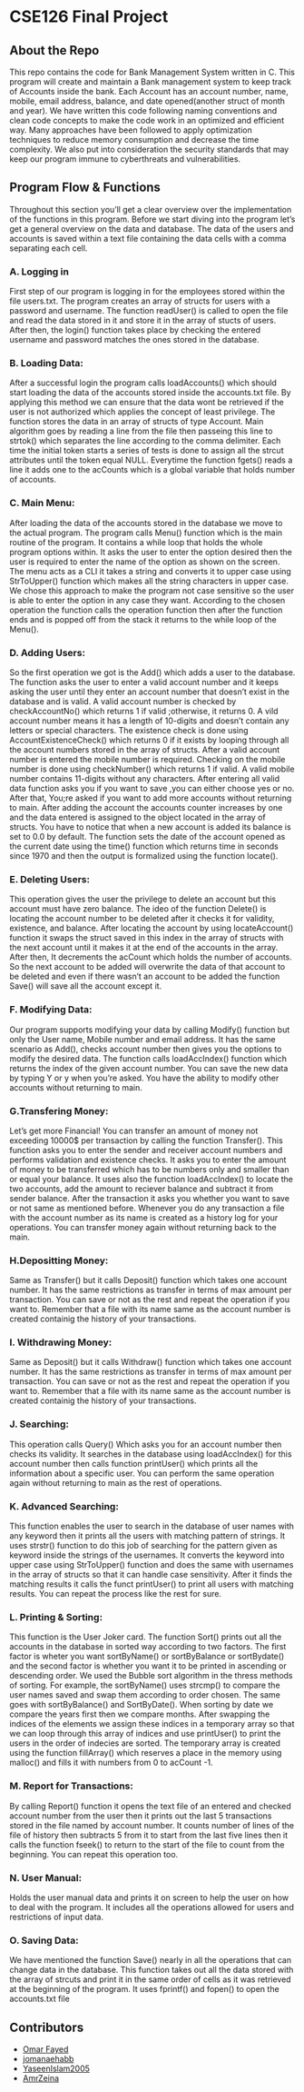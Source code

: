 # CSE126 Final Project

## About the Repo
This repo contains the code for Bank Management System written in C.
This program will create and maintain a Bank management system to keep track of Accounts inside the bank.
Each Account has an account number, name, mobile, email address, balance, and date opened(another struct of month and year).
We have written this code following naming conventions and clean code concepts to make the code work in an optimized and efficient way. Many approaches have been followed to apply optimization techniques to reduce memory consumption and decrease the time complexity.
We also put into consideration the security standards that may keep our program immune to cyberthreats and vulnerabilities.


## Program Flow & Functions
Throughout this section you’ll get a clear overview over the
implementation of the functions in this program.
Before we start diving into the program let’s get a general overview on the data and database. The data of the users and accounts is saved within a text file containing the data cells with a comma separating
each cell.
### A. Logging in
First step of our program is logging in for the employees stored within the file users.txt. The program creates an array of structs for users with a password and username. The function readUser() is called to open the file and read the data stored in it and store it in the array of stucts of users.
After then, the login() function takes place by checking the entered username and password matches the ones stored in the database.
### B. Loading Data:
After a successful login the program calls loadAccounts() which should start loading the data of the accounts stored inside the accounts.txt file. By applying this method we can ensure that the data wont be retrieved if the user is not authorized which applies the concept of least privilege. The function stores the data in an array of structs of type
Account. Main algorithm goes by reading a line from the file then passeing this line to strtok() which separates the line according to the comma delimiter. Each time the initial token starts a series of tests is done to assign all the strcut attributes until the token equal NULL.
Everytime the function fgets() reads a line it adds one to the acCounts which is a global variable that holds number of
accounts.
### C. Main Menu:
After loading the data of the accounts stored in the database we move to the actual program. The program calls Menu() function which is the main routine of the program. It contains a while loop that holds the whole program options within.
It asks the user to enter the option desired then the user is required to enter the name of the option as shown on the screen. The menu acts as a CLI it takes a string and converts it to upper case using StrToUpper() function which makes all the string characters in upper case.
We chose this approach to make the program not case sensitive so the user is able to enter the option in any case they want.
According to the chosen operation the function calls the operation function then after the function ends and is popped off from the stack it returns to the while loop of the Menu().
### D. Adding Users:
So the first operation we got is the Add() which adds a user to the database. The function asks the user to enter a valid account number and it keeps asking the user until they enter an account number that doesn’t exist in the database and is valid.
A valid account number is checked by checkAccountNo() which returns 1 if valid ;otherwise, it returns 0. A vild account number means it has a length of 10-digits and doesn’t contain any letters or special characters.
The existence check is done using
AccountExistenceCheck() which returns 0 if it exists by looping through all the account numbers stored in the array of structs. After a valid account number is entered the mobile number is required. Checking on the mobile number is done using checkNumber() which returns 1 if valid. A valid mobile number contains 11-digits without any characters.
After entering all valid data function asks you if you want to save ,you can either choose yes or no. After that, You;re asked if you want to add more accounts without returning to main. After adding the account the accounts counter increases by one and the data entered is assigned to the object located in the array of structs. You have to notice that when a new account is added its balance is set to 0.0 by default. The function sets the date of the account opened as the current date using the time() function which returns time in seconds since 1970 and then the output is formalized
using the function locate().
### E. Deleting Users:
This operation gives the user the privilege to delete an account but this account must have zero balance. The ideo of the function Delete() is locating the account number to be deleted after it checks it for validity, existence, and balance.
After locating the account by using locateAccount() function it swaps the struct saved in this index in the array of structs with the next account until it makes it at the end of the accounts in the array. After then, It decrements the acCount which holds the number of accounts. So the next account to be added will overwrite the data of that account to be deleted and even if there wasn’t an account to be added the function Save() will save all the account except it.
### F. Modifying Data:
Our program supports modifying your data by calling Modify() function but only the User name, Mobile number and email address. It has the same scenario as Add(), checks account number then gives you the options to modify the desired data. The function calls loadAccIndex() function which returns the index of the given account number. You can save the new data by typing Y or y when you’re asked. You have the ability to modify other accounts without returning to main.
### G.Transfering Money:
Let’s get more Financial! You can transfer an amount of money not exceeding 10000$ per transaction by calling the function Transfer(). This function asks you to enter the sender and receiver account numbers and performs validation and existence checks. It asks you to enter the amount of money to be transferred which has to be numbers only and smaller than or equal your balance. It uses also the function loadAccIndex() to locate the two accounts, add the amount to reciever balance and subtract it from sender balance.
After the transaction it asks you whether you want to save or not same as mentioned before. Whenever you do any transaction a file with the account number as its name is created as a history log for your operations.
You can transfer money again without returning back to the main.
### H.Depositting Money:
Same as Transfer() but it calls Deposit() function which takes one account number. It has the same restrictions as transfer in terms of max amount per transaction. You can save or not as the rest and repeat the operation if you want to.
Remember that a file with its name same as the account number is created containig the history of your transactions.
### I. Withdrawing Money:
Same as Deposit() but it calls Withdraw() function which takes one account number. It has the same restrictions as transfer in terms of max amount per transaction. You can save or not as the rest and repeat the operation if you want to.
Remember that a file with its name same as the account number is created containig the history of your transactions.
### J. Searching:
This operation calls Query() Which asks you for an account number then checks its validity. It searches in the database using loadAccIndex() for this account number then calls function printUser() which prints all the information about a specific user. You can perform the same operation again without returning to main as the rest of operations.
### K. Advanced Searching:
This function enables the user to search in the database of user names with any keyword then it prints all the users with matching pattern of strings. It uses strstr() function to do this job of searching for the pattern given as keyword inside the strings of the usernames. It converts the keyword into upper case using StrToUpper() function and does the same with usernames in the array of structs so that it can handle case sensitivity.
After it finds the matching results it calls the funct printUser() to print all users with matching results. You can repeat the process like the rest for sure.
### L. Printing & Sorting:
This function is the User Joker card. The function Sort() prints out all the accounts in the database in sorted way according to two factors. The first factor is wheter you want sortByName() or sortByBalance or sortBydate() and the second factor is whether you want it to be printed in ascending or descending order. We used the Bubble sort algorithm in the thress methods of sorting. For example, the sortByName() uses strcmp() to compare the user names saved and swap them according to order chosen.
The same goes with sortByBalance() and SortByDate(). When sorting by date we compare the years first then we compare months.
After swapping the indices of the elements we assign these indices in a temporary array so that we can loop through this array of indices and use printUser() to print the users in the order of indecies are sorted.
The temporary array is created using the function fillArray() which reserves a place in the memory using malloc() and fills it with numbers from 0 to acCount -1.
### M. Report for Transactions:
By calling Report() function it opens the text file of an entered and checked account number from the user then it prints out the last 5 transactions stored in the file named by account number.
It counts number of lines of the file of history then subtracts 5 from it to start from the last five lines then it calls the function fseek() to return to the start of the file to count from the beginning. You can repeat this operation too.
### N. User Manual:
Holds the user manual data and prints it on screen to help the user on how to deal with the program. It includes all the operations allowed for users and restrictions of input data.
### O. Saving Data:
We have mentioned the function Save() nearly in all the operations that can change data in the database. This function takes out all the data stored with the array of strcuts and print it in the same order of cells as it was retrieved at the beginning of the program.
It uses fprintf() and fopen() to open the accounts.txt file


## Contributors
- [Omar Fayed](https://www.github.com/Soupaul)
- [jomanaehabb](https://github.com/jomanaehabb)
- [YaseenIslam2005](https://github.com/YaseenIslam2005)
- [AmrZeina](https://github.com/AmrZeina)
